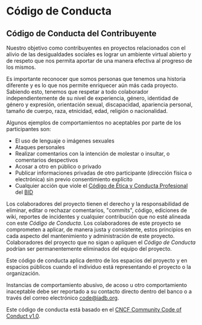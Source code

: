 # Código de Conducta

## Código de Conducta del Contribuyente

Nuestro objetivo como contribuyentes en proyectos relacionados con el alivio de las desigualdades sociales es lograr un ambiente virtual abierto y de respeto que nos permita aportar de una manera efectiva al progreso de los mismos.

Es importante reconocer que somos personas que tenemos una historia diferente y es lo que nos permite enriquecer aún más cada proyecto. Sabiendo esto, tenemos que respetar a todo colaborador independientemente de su nivel de experiencia, género, identidad de género y expresión, orientación sexual, discapacidad, apariencia personal, tamaño de cuerpo, raza, etnicidad, edad, religión o nacionalidad.

Algunos ejemplos de comportamientos no aceptables por parte de los participantes son:

* El uso de lenguaje o imágenes sexuales
* Ataques personales
* Realizar comentarios con la intención de molestar o insultar, o comentarios
  despectivos
* Acosar a otro en público o privado
* Publicar informaciones privadas de otro participante (dirección física o
  electrónica) sin previo consentimiento explícito
* Cualquier acción que viole el
  [Código de Ética y Conducta Profesional](http://idbdocs.iadb.org/wsdocs/getdocument.aspx?docnum=37198738 "Código de Ética BID")
  del [BID](https://www.iadb.org/es "BID")

Los colaboradores del proyecto tienen el derecho y la responsabilidad de eliminar, editar o rechazar comentarios, "commits", código, ediciones de wiki,
reportes de incidentes y cualquier contribución que no esté alineada con este *Código de Conducta*. Los colaboradores de este proyecto se comprometen a
aplicar, de manera justa y consistente, estos principios en cada aspecto del mantenimiento y administración de este proyecto. Colaboradores del proyecto que no sigan o apliquen el *Código de Conducta* podrían ser permanentemente eliminados del equipo del proyecto.

Este código de conducta aplica dentro de los espacios del proyecto y en espacios públicos cuando el individuo está representando el proyecto o la organización.

Instancias de comportamiento abusivo, de acoso u otro comportamiento inaceptable debe ser reportado a su contacto directo dentro del banco o a través del correo electrónico [code@iadb.org](code@iadb.org "code@iadb.org").

Este código de conducta está basado en el [CNCF Community Code of Conduct v1.0](https://github.com/cncf/foundation/blob/master/code-of-conduct.md "CNCF CoC").